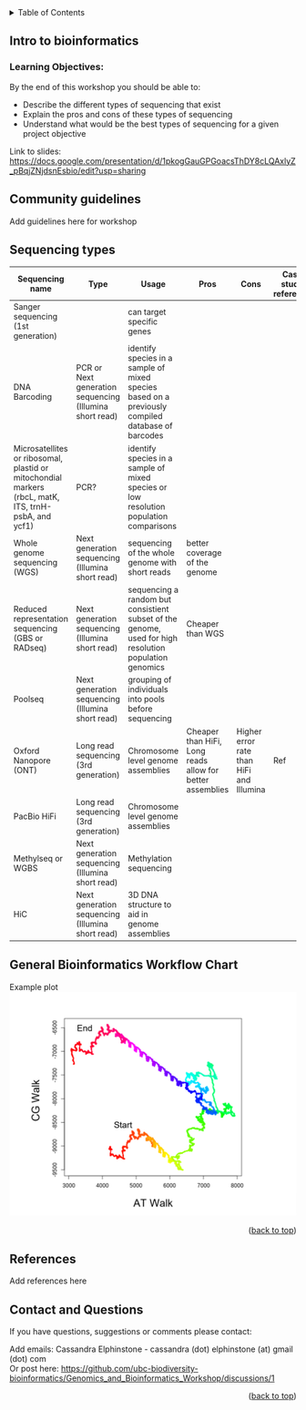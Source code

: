 
<!-- TABLE OF CONTENTS -->
<details>
  <summary>Table of Contents</summary>
  <ol>
    <li>
      <a href="#intro-to-bioinformatics">Intro to bioinformatics</a>
      <ul>
        <li><a href="#community-guidelines">Community guidelines</a></li>
        <li><a href="#sequencing-types">Sequencing types</a></li>
        <li><a href="#General-bioinformatics-workflow-chart">General Bioinformatics Workflow Chart</a></li>
      </ul>
    </li>
    <li><a href="#references">References</a></li>
    <li><a href="#contact-and-questions">Contact and Questions</a></li>
  </ol>
</details>

<!-- Intro to bioinformatics -->
## Intro to bioinformatics
### Learning Objectives:
By the end of this workshop you should be able to:
- Describe the different types of sequencing that exist 
- Explain the pros and cons of these types of sequencing 
- Understand what would be the best types of sequencing for a given project objective 

Link to slides: https://docs.google.com/presentation/d/1pkogGauGPGoacsThDY8cLQAxlyZ_pBqjZNjdsnEsbio/edit?usp=sharing 

<!-- Community guidelines -->
## Community guidelines
Add guidelines here for workshop


<!-- Sequencing types -->
## Sequencing types

|Sequencing name | Type | Usage | Pros | Cons | Case study reference| 
|----------------|------|-------|------|------|---------------------|
| Sanger sequencing (1st generation)|  | can target specific genes | | | | 
| DNA Barcoding | PCR or  Next generation sequencing (Illumina short read) | identify species in a sample of mixed species based on a previously compiled database of barcodes| | | | 
| Microsatellites or ribosomal, plastid or mitochondial markers (rbcL, matK, ITS, trnH-psbA, and ycf1) | PCR?  | identify species in a sample of mixed species or low resolution population comparisons | | | | 
| Whole genome sequencing (WGS) | Next generation sequencing (Illumina short read) | sequencing of the whole genome with short reads | better coverage of the genome | | |
| Reduced representation sequencing (GBS or RADseq) | Next generation sequencing (Illumina short read) | sequencing a random but consistient subset of the genome, used for high resolution population genomics | Cheaper than WGS| | |
| Poolseq | Next generation sequencing (Illumina short read) | grouping of individuals into pools before sequencing | | | |
| Oxford Nanopore (ONT)| Long read sequencing (3rd generation)  | Chromosome level genome assemblies | Cheaper than HiFi, Long reads allow for better assemblies | Higher error rate than HiFi and Illumina | Ref | 
| PacBio HiFi| Long read sequencing (3rd generation) | Chromosome level genome assemblies  |  | | |
| Methylseq or WGBS | Next generation sequencing (Illumina short read) | Methylation sequencing |  | | |
| HiC | Next generation sequencing (Illumina short read) | 3D DNA structure to aid in genome assemblies | | | | 

<!-- General Bioinformatics Workflow Chart -->
## General Bioinformatics Workflow Chart

Example plot
![Plotting a specific DNAwalk][product-DNAwalk]

<p align="right">(<a href="#getting-started">back to top</a>)</p>

<!-- References -->
## References
Add references here

<!-- CONTACT AND QUESTIONS-->
## Contact and Questions

If you have questions, suggestions or comments please contact:

Add emails:
Cassandra Elphinstone - cassandra (dot) elphinstone (at) gmail (dot) com \
Or post here: https://github.com/ubc-biodiversity-bioinformatics/Genomics_and_Bioinformatics_Workshop/discussions/1

<p align="right">(<a href="#getting-started">back to top</a>)</p>

<!-- MARKDOWN LINKS & IMAGES -->
<!-- https://www.markdownguide.org/basic-syntax/#reference-style-links -->
[product-DNAwalk]: images/DNAwalk.png

